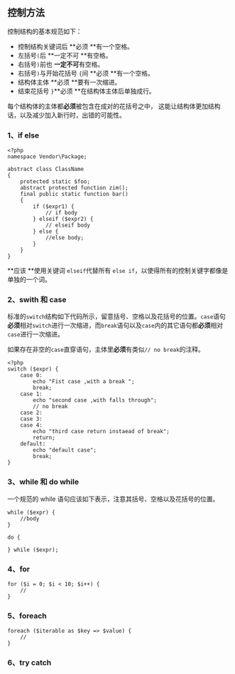 ## 控制方法

控制结构的基本规范如下：

* 控制结构关键词后 **必须 **有一个空格。
* 左括号`(`后 **一定不可 **有空格。
* 右括号`)`前也 **一定不可**有空格。
* 右括号`)`与开始花括号 `{`间 **必须 **有一个空格。
* 结构体主体 **必须 **要有一次缩进。
* 结束花括号 `}`**必须 **在结构体主体后单独成行。

每个结构体的主体都**必须**被包含在成对的花括号之中， 这能让结构体更加结构话，以及减少加入新行时，出错的可能性。

### 1、if else

```
<?php
namespace Vendor\Package;

abstract class ClassName
{
    protected static $foo;
    abstract protected function zim();
    final public static function bar()
    {
        if ($expr1) {
            // if body
        } elseif ($expr2) {
            // elseif body
        } else {
            //else body;  
        }
    }
}
```

**应该 **使用关键词 `elseif`代替所有 `else if`，以使得所有的控制关键字都像是单独的一个词。

### 2、swith 和 case

标准的`switch`结构如下代码所示，留意括号、空格以及花括号的位置。`case`语句**必须**相对`switch`进行一次缩进，而`break`语句以及`case`内的其它语句都**必须**相对`case`进行一次缩进。

如果存在非空的`case`直穿语句，主体里**必须**有类似`// no break`的注释。

```
<?php
switch ($expr) {
    case 0:
        echo "Fist case ,with a break ";
        break;
    case 1:
        echo "second case ,with falls through";
        // no break
    case 2:
    case 3:
    case 4:
        echo "third case return instaead of break";
        return;
    default:
        echo "default case";
        break;  
}
```

### 3、while 和 do while

一个规范的 while 语句应该如下表示，注意其括号、空格以及花括号的位置。

```
while ($expr) {
    //body
}

do {

} while ($expr);
```

### 4、for

```
for ($i = 0; $i < 10; $i++) {
    //
}
```

### 5、foreach

```
foreach ($iterable as $key => $value) {
    //
}
```

### 6、try catch





